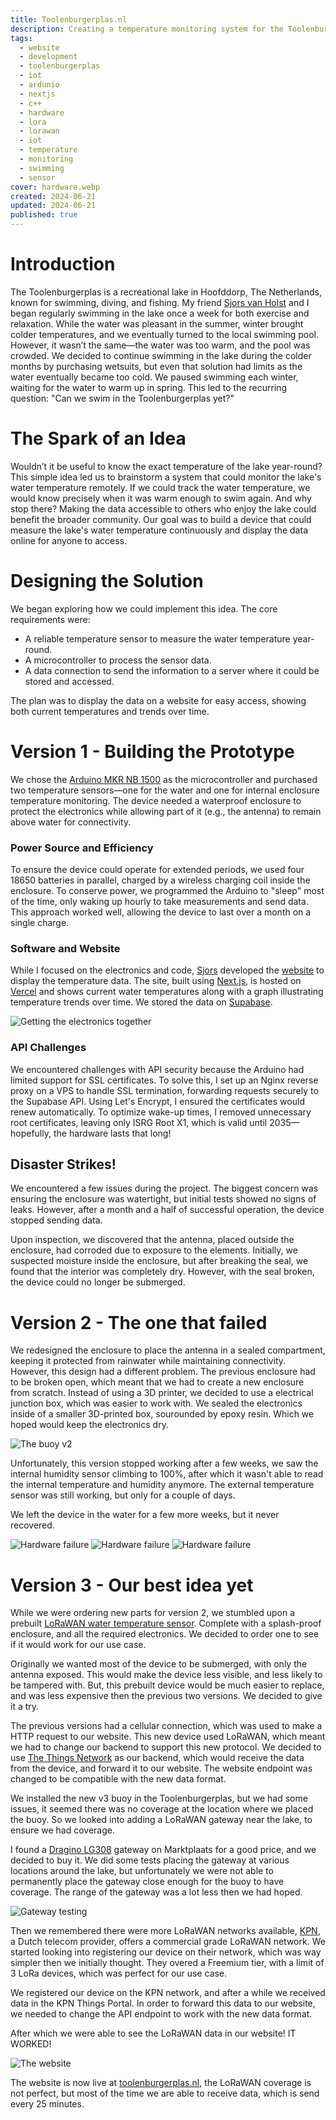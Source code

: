 ```yaml
---
title: Toolenburgerplas.nl
description: Creating a temperature monitoring system for the Toolenburgerplas in Hoofddorp, The Netherlands.
tags:
  - website
  - development
  - toolenburgerplas
  - iot
  - ardunio
  - nextjs
  - c++
  - hardware
  - lora
  - lorawan
  - iot
  - temperature
  - monitoring
  - swimming
  - sensor
cover: hardware.webp
created: 2024-06-21
updated: 2024-06-21
published: true
---
```


# Introduction

The Toolenburgerplas is a recreational lake in Hoofddorp, The Netherlands, known
for swimming, diving, and fishing. My friend
[Sjors van Holst](https://sjorsvanholst.nl) and I began regularly swimming in
the lake once a week for both exercise and relaxation. While the water was
pleasant in the summer, winter brought colder temperatures, and we eventually
turned to the local swimming pool. However, it wasn’t the same—the water was too
warm, and the pool was crowded. We decided to continue swimming in the lake
during the colder months by purchasing wetsuits, but even that solution had
limits as the water eventually became too cold. We paused swimming each winter,
waiting for the water to warm up in spring. This led to the recurring question:
"Can we swim in the Toolenburgerplas yet?"

# The Spark of an Idea

Wouldn’t it be useful to know the exact temperature of the lake year-round? This
simple idea led us to brainstorm a system that could monitor the lake's water
temperature remotely. If we could track the water temperature, we would know
precisely when it was warm enough to swim again. And why stop there? Making the
data accessible to others who enjoy the lake could benefit the broader
community. Our goal was to build a device that could measure the lake's water
temperature continuously and display the data online for anyone to access.

# Designing the Solution

We began exploring how we could implement this idea. The core requirements were:

- A reliable temperature sensor to measure the water temperature year-round.
- A microcontroller to process the sensor data.
- A data connection to send the information to a server where it could be stored
  and accessed.

The plan was to display the data on a website for easy access, showing both
current temperatures and trends over time.

# Version 1 - Building the Prototype

We chose the
[Arduino MKR NB 1500](https://docs.arduino.cc/hardware/mkr-nb-1500/) as the
microcontroller and purchased two temperature sensors—one for the water and one
for internal enclosure temperature monitoring. The device needed a waterproof
enclosure to protect the electronics while allowing part of it (e.g., the
antenna) to remain above water for connectivity.

### Power Source and Efficiency

To ensure the device could operate for extended periods, we used four 18650
batteries in parallel, charged by a wireless charging coil inside the enclosure.
To conserve power, we programmed the Arduino to "sleep" most of the time, only
waking up hourly to take measurements and send data. This approach worked well,
allowing the device to last over a month on a single charge.

### Software and Website

While I focused on the electronics and code, [Sjors](https://sjorsvanholst.nl)
developed the [website](https://toolenburgerplas.nl/) to display the temperature
data. The site, built using [Next.js](https://nextjs.org), is hosted on
[Vercel](https://vercel.com) and shows current water temperatures along with a
graph illustrating temperature trends over time. We stored the data on
[Supabase](https://supabase.io).

![Getting the electronics together](hardware.webp)

### API Challenges

We encountered challenges with API security because the Arduino had limited
support for SSL certificates. To solve this, I set up an Nginx reverse proxy on
a VPS to handle SSL termination, forwarding requests securely to the Supabase
API. Using Let's Encrypt, I ensured the certificates would renew automatically.
To optimize wake-up times, I removed unnecessary root certificates, leaving only
ISRG Root X1, which is valid until 2035—hopefully, the hardware lasts that long!

## Disaster Strikes!

We encountered a few issues during the project. The biggest concern was ensuring
the enclosure was watertight, but initial tests showed no signs of leaks.
However, after a month and a half of successful operation, the device stopped
sending data.

Upon inspection, we discovered that the antenna, placed outside the enclosure,
had corroded due to exposure to the elements. Initially, we suspected moisture
inside the enclosure, but after breaking the seal, we found that the interior
was completely dry. However, with the seal broken, the device could no longer be
submerged.

# Version 2 - The one that failed

We redesigned the enclosure to place the antenna in a sealed compartment,
keeping it protected from rainwater while maintaining connectivity. However,
this design had a different problem. The previous enclosure had to be broken
open, which meant that we had to create a new enclosure from scratch. Instead of
using a 3D printer, we decided to use a electrical junction box, which was
easier to work with. We sealed the electronics inside of a smaller 3D-printed
box, sourounded by epoxy resin. Which we hoped would keep the electronics dry.

![The buoy v2](hardware-v2.webp)

Unfortunately, this version stopped working after a few weeks, we saw the
internal humidity sensor climbing to 100%, after which it wasn't able to read
the internal temperature and humidity anymore. The external temperature sensor
was still working, but only for a couple of days.

We left the device in the water for a few more weeks, but it never recovered.

![Hardware failure](hardware-failure-1.webp)
![Hardware failure](hardware-failure-2.webp)
![Hardware failure](hardware-failure-3.webp)

# Version 3 - Our best idea yet

While we were ordering new parts for version 2, we stumbled upon a prebuilt
[LoRaWAN water temperature sensor](https://nl.aliexpress.com/item/1005005501508446.html?spm=a2g0o.order_list.order_list_main.5.387279d2aMLvX9&gatewayAdapt=glo2nld).
Complete with a splash-proof enclosure, and all the required electronics. We
decided to order one to see if it would work for our use case.

Originally we wanted most of the device to be submerged, with only the antenna
exposed. This would make the device less visible, and less likely to be tampered
with. But, this prebuilt device would be much easier to replace, and was less
expensive then the previous two versions. We decided to give it a try.

The previous versions had a cellular connection, which was used to make a HTTP
request to our website. This new device used LoRaWAN, which meant we had to
change our backend to support this new protocol. We decided to use
[The Things Network](https://www.thethingsnetwork.org/) as our backend, which
would receive the data from the device, and forward it to our website. The
website endpoint was changed to be compatible with the new data format.

We installed the new v3 buoy in the Toolenburgerplas, but we had some issues, it
seemed there was no coverage at the location where we placed the buoy. So we
looked into adding a LoRaWAN gateway near the lake, to ensure we had coverage.

I found a
[Dragino LG308](https://www.dragino.com/products/lora-lorawan-gateway/item/140-lg308.html)
gateway on Marktplaats for a good price, and we decided to buy it. We did some
tests placing the gateway at various locations around the lake, but
unfortunately we were not able to permanently place the gateway close enough for
the buoy to have coverage. The range of the gateway was a lot less then we had
hoped.

![Gateway testing](gateway-testing.webp)

Then we remembered there were more LoRaWAN networks available,
[KPN](https://www.kpn.com/zakelijk/internet-of-things.htm), a Dutch telecom
provider, offers a commercial grade LoRaWAN network. We started looking into
registering our device on their network, which was way simpler then we initially
thought. They overed a Freemium tier, with a limit of 3 LoRa devices, which was
perfect for our use case.

We registered our device on the KPN network, and after a while we received data
in the KPN Things Portal. In order to forward this data to our website, we
needed to change the API endpoint to work with the new data format.

After which we were able to see the LoRaWAN data in our website! IT WORKED!

![The website](the-result.webp)

The website is now live at [toolenburgerplas.nl](https://toolenburgerplas.nl/),
the LoRaWAN coverage is not perfect, but most of the time we are able to receive
data, which is send every 25 minutes.
